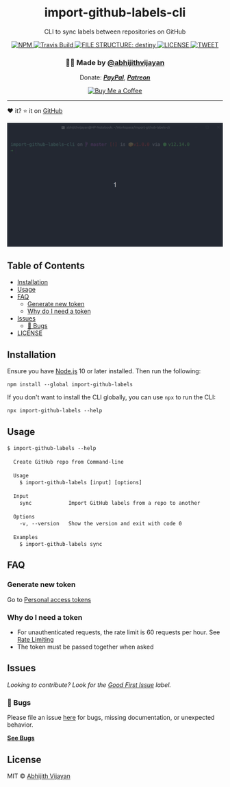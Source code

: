 <h1 align="center">import-github-labels-cli</h1>
<p align="center">CLI to sync labels between repositories on GitHub</p>
<div align="center">
  <a href="https://www.npmjs.com/package/import-github-labels">
    <img src="https://img.shields.io/npm/v/import-github-labels" alt="NPM" />
  </a>
  <a href="https://travis-ci.com/github/abhijithvijayan/import-github-labels-cli">
    <img src="https://travis-ci.com/abhijithvijayan/import-github-labels-cli.svg?branch=master" alt="Travis Build" />
  </a>
  </a>
  <a href="https://github.com/benawad/destiny">
    <img src="https://img.shields.io/badge/file%20structure-destiny-7a49ff?style=flat" alt="FILE STRUCTURE: destiny" />
  </a>
  <a href="https://github.com/abhijithvijayan/import-github-labels-cli/blob/master/license">
    <img src="https://img.shields.io/github/license/abhijithvijayan/import-github-labels-cli.svg" alt="LICENSE" />
  </a>
  <a href="https://twitter.com/intent/tweet?text=Check%20out%20import-github-labels%21%20by%20%40_abhijithv%0A%0AMy%20awesome%20command-line%20tool%0Ahttps%3A%2F%2Fgithub.com%2Fabhijithvijayan%2Fimport-github-labels%0A%0A%23node%20%23javascript%20%23typescript%20%23cli%20%23npm">
     <img src="https://img.shields.io/twitter/url/http/shields.io.svg?style=social" alt="TWEET" />
  </a>
</div>
<h3 align="center">🙋‍♂️ Made by <a href="https://twitter.com/_abhijithv">@abhijithvijayan</a></h3>
<p align="center">
  Donate:
  <a href="https://www.paypal.me/iamabhijithvijayan" target='_blank'><i><b>PayPal</b></i></a>,
  <a href="https://www.patreon.com/abhijithvijayan" target='_blank'><i><b>Patreon</b></i></a>
</p>
<p align="center">
  <a href='https://www.buymeacoffee.com/abhijithvijayan' target='_blank'>
    <img height='36' style='border:0px;height:36px;' src='https://bmc-cdn.nyc3.digitaloceanspaces.com/BMC-button-images/custom_images/orange_img.png' border='0' alt='Buy Me a Coffee' />
  </a>
</p>
<hr />

❤️ it? ⭐️ it on [GitHub](https://github.com/abhijithvijayan/import-github-labels/stargazers)

<img src="demo.gif" width="752">

## Table of Contents

- [Installation](#installation)
- [Usage](#usage)
- [FAQ](#faq)
  - [Generate new token](#generate-new-token)
  - [Why do I need a token](#why-do-I-need-a-token)
- [Issues](#issues)
  - [🐛 Bugs](#-bugs)
- [LICENSE](#license)

## Installation

Ensure you have [Node.js](https://nodejs.org) 10 or later installed. Then run the following:

```
npm install --global import-github-labels
```

If you don't want to install the CLI globally, you can use `npx` to run the CLI:

```
npx import-github-labels --help
```

## Usage

```
$ import-github-labels --help

  Create GitHub repo from Command-line

  Usage
    $ import-github-labels [input] [options]

  Input
    sync            Import GitHub labels from a repo to another
  
  Options
    -v, --version   Show the version and exit with code 0

  Examples
    $ import-github-labels sync
```

## FAQ

### Generate new token

Go to [Personal access tokens](https://github.com/settings/tokens)

### Why do I need a token

- For unauthenticated requests, the rate limit is 60 requests per
  hour.
  See [Rate Limiting](https://developer.github.com/v3/#rate-limiting)
- The token must be passed together when asked

## Issues

_Looking to contribute? Look for the [Good First Issue](https://github.com/abhijithvijayan/import-github-labels/issues?q=is%3Aissue+is%3Aopen+sort%3Aupdated-desc+label%3A%22good+first+issue%22)
label._

### 🐛 Bugs

Please file an issue [here](https://github.com/abhijithvijayan/import-github-labels/issues/new) for bugs, missing documentation, or unexpected behavior.

[**See Bugs**](https://github.com/abhijithvijayan/import-github-labels/issues?q=is%3Aissue+is%3Aopen+sort%3Aupdated-desc+label%3A%22type%3A+bug%22)

## License

MIT © [Abhijith Vijayan](https://abhijithvijayan.in)

